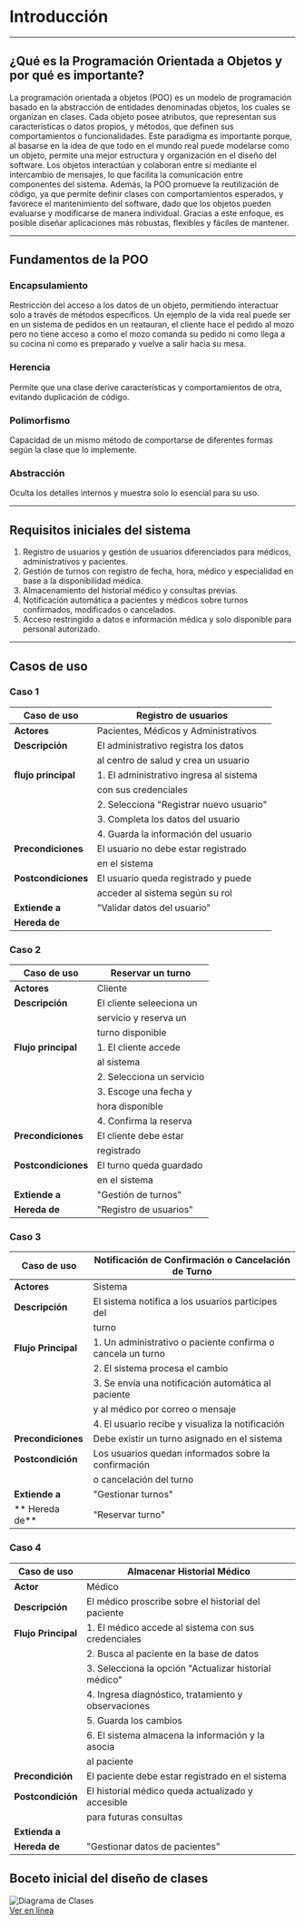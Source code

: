 # Introducción 

---
## ¿Qué es la Programación Orientada a Objetos y por qué es importante?  
La programación orientada a objetos (POO) es un modelo de programación basado en la abstracción de entidades denominadas objetos, los cuales se organizan en clases. Cada objeto posee atributos, que representan sus características o datos propios, y métodos, que definen sus comportamientos o funcionalidades.
Este paradigma es importante porque, al basarse en la idea de que todo en el mundo real puede modelarse como un objeto, permite una mejor estructura y organización en el diseño del software. Los objetos interactúan y colaboran entre sí mediante el intercambio de mensajes, lo que facilita la comunicación entre componentes del sistema. Además, la POO promueve la reutilización de código, ya que permite definir clases con comportamientos esperados, y favorece el mantenimiento del software, dado que los objetos pueden evaluarse y modificarse de manera individual. Gracias a este enfoque, es posible diseñar aplicaciones más robustas, flexibles y fáciles de mantener.

---
## Fundamentos de la POO  
### Encapsulamiento  
Restricción del acceso a los datos de un objeto, permitiendo interactuar solo a través de métodos específicos.
Un ejemplo de la vida real puede ser en un sistema de pedidos en un reatauran, el cliente hace el pedido al mozo pero no tiene acceso a como el mozo comanda su pedido ni como llega a su cocina ni como es preparado y vuelve a salir hacia su mesa.
### Herencia  
Permite que una clase derive características y comportamientos de otra, evitando duplicación de código. 
### Polimorfismo  
Capacidad de un mismo método de comportarse de diferentes formas según la clase que lo implemente.
### Abstracción  
Oculta los detalles internos y muestra solo lo esencial para su uso. 

---
## Requisitos iniciales del sistema  
1. Registro de usuarios y gestión de usuarios diferenciados para médicos, administrativos y pacientes.  
2. Gestión de turnos con registro de fecha, hora, médico y especialidad en base a la disponibilidad médica.   
3. Almacenamiento del historial médico y consultas previas.  
4. Notificación automática a pacientes y médicos sobre turnos confirmados, modificados o cancelados.  
5. Acceso restringido a datos e información médica y solo disponible para personal autorizado.

---
## Casos de uso  

### Caso 1
   
| Caso de uso        | Registro de usuarios                   |
|--------------------|----------------------------------------|
| **Actores**        | Pacientes, Médicos y Administrativos   |
| **Descripción**    | El administrativo registra los datos   |
|                    | al centro de salud y crea un usuario   |
| **flujo principal**| 1. El administrativo ingresa al sistema|
|                    | con sus credenciales                   |
|                    | 2. Selecciona "Registrar nuevo usuario"|
|                    | 3. Completa los datos del usuario      |
|                    | 4. Guarda la información del usuario   |
| **Precondiciones** | El usuario no debe estar registrado    |
|                    | en el sistema                          |
| **Postcondiciones**| El usuario queda registrado y puede    |
|                    | acceder al sistema según su rol        |
| **Extiende a**     | "Validar datos del usuario"            |
| **Hereda de**      |                                        |


### Caso 2

| **Caso de uso**    | Reservar un turno       |                         
|--------------------|-------------------------|
| **Actores**        | Cliente                 |
| **Descripción**    | El cliente seleeciona un|
|                    | servicio y reserva un   |
|                    | turno disponible        |
| **Flujo principal**| 1. El cliente accede    |  
|                    | al sistema              |
|                    | 2. Selecciona un servicio|
|                    | 3. Escoge una fecha y   |
|                    | hora disponible         |
|                    | 4. Confirma la reserva  |
| **Precondiciones** | El cliente debe estar   | 
|                    | registrado              |
|**Postcondiciones** | El turno queda guardado |
|                    | en el sistema           |
| **Extiende a**     | "Gestión de turnos"     |
| **Hereda de**      | "Registro de usuarios"  |

### Caso 3
| **Caso de uso**      | Notificación de Confirmación o Cancelación de Turno |
|--------------------- |-----------------------------------------------------|
| **Actores**          | Sistema                                             |
| **Descripción**      | El sistema notifica a los usuarios participes del   |
|                      | turno                                               |
| **Flujo Principal**  | 1. Un administrativo o paciente confirma o cancela un turno|
|                      | 2. El sistema procesa el cambio                     |
|                      | 3. Se envía una notificación automática al paciente |
|                      | y al médico por correo o mensaje                    |
|                      | 4. El usuario recibe y visualiza la notificación    |
| **Precondiciones**   | Debe existir un turno asignado en el sistema        |
| **Postcondición**    | Los usuarios quedan informados sobre la confirmación|
|                      | o cancelación del turno                             |
| **Extiende a**       | "Gestionar turnos"                                  |
| ** Hereda de**       | "Reservar turno"                                    |

### Caso 4
| **Caso de uso**      | Almacenar Historial Médico                          |
|----------------------|-----------------------------------------------------|
| **Actor**            | Médico                                              |
| **Descripción**      | El médico proscribe sobre el historial del paciente |
| **Flujo Principal**  | 1. El médico accede al sistema con sus credenciales |
|                      | 2. Busca al paciente en la base de datos            |
|                      | 3. Selecciona la opción "Actualizar historial médico"|
|                      | 4. Ingresa diagnóstico, tratamiento y observaciones  |
|                      | 5. Guarda los cambios                                |
|                      | 6. El sistema almacena la información y la asocia    |
|                      |    al paciente                                       |
| **Precondición**     | El paciente debe estar registrado en el sistema     |
| **Postcondición**    | El historial médico queda actualizado y accesible   |
|                      | para futuras consultas                              |
| **Extienda a**       |                                                     |
| **Hereda de**        | "Gestionar datos de pacientes"                      |








## Boceto inicial del diseño de clases  
![Diagrama de Clases](ruta-de-la-imagen.png)  
[Ver en línea](https://enlace-a-la-imagen.com)  
